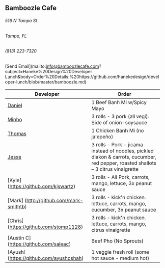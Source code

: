 ## Bamboozle Cafe
###### 516 N Tampa St
###### Tampa, FL
###### (813) 223-7320
[Send Email](mailto:info@bamboozlecafe.com?subject=Haneke%20Design%20Developer Lunch&body=Order%20Details:%20https://github.com/hanekedesign/developer-lunch/blob/master/bamboozle.md)

Developer     | Order
--------------|---------------------
[Daniel](https://github.com/dtartaglia)           	| 1 Beef Banh Mi w/Spicy Mayo
[Minho](https://github.com/minhochoi)               | 3 rolls - 3 pork (all vegi). Side of onion-soysauce
[Thomas](https://github.com/ThomasKomarnicki)       | 1 Chicken Banh Mi (no jalepeño)
[Jesse](https://github.com/jessecurry)              | 3 rolls - Pork - jicama instead of noodles, pickled diakon & carrots, cucumber, red pepper, roasted shallots – 3 citrus vinaigrette 
[Kyle] (https://github.com/kjswartz)                | 3 rolls - All Pork, carrots, mango, lettuce, 3x peanut sauce
[Mark] (http://github.com/mark-smithtb)             | 3 rolls - kick'n chicken. lettuce, carrots, mango, cucumber, 3x peanut sauce
[Chris] (https://github.com/stomp1128)              | 3 rolls - kick'n chicken. lettuce, carrots, mango, citrus vinaigrette
[Austin C] (https://github.com/saleac)              | Beef Pho (No Sprouts)
[Ayush] (https://github.com/ayushcshah)             | 1 veggie fresh roll (some hot sauce - medium hot)
